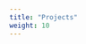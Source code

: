 ```yaml
---
title: "Projects"
weight: 10
---
```


<!--Here is some introduction text for my projects. You can set this text in the `/projects/_index.md` file. This page uses the `/layouts/projects/list.html` template.-->
